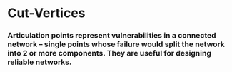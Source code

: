 # Cut-Vertices
### Articulation points represent vulnerabilities in a connected network – single points whose failure would split the network into 2 or more components. They are useful for designing reliable networks.
